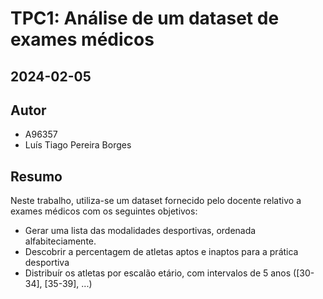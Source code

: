 # TPC1: Análise de um dataset de exames médicos

## 2024-02-05

## Autor
- A96357
- Luís Tiago Pereira Borges

## Resumo
    
Neste trabalho, utiliza-se um dataset fornecido pelo docente relativo a exames médicos com os seguintes objetivos:
* Gerar uma lista das modalidades desportivas, ordenada alfabiteciamente.
* Descobrir a percentagem de atletas aptos e inaptos para a prática desportiva
* Distribuír os atletas por escalão etário, com intervalos de 5 anos ([30-34], [35-39], ...)


